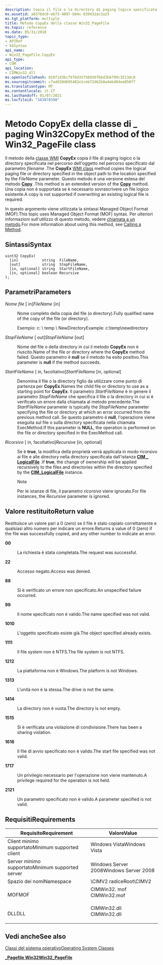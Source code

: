 ```yaml
---
description: Copia il file o la directory di paging logica specificata nel percorso dell'oggetto nel percorso specificato dal parametro FileName. Questo metodo è una versione estesa del metodo Copy.
ms.assetid: a8376dc8-eb73-4097-b84c-839432ac3a25
ms.tgt_platform: multiple
title: Metodo CopyEx della classe Win32_PageFile
ms.topic: reference
ms.date: 05/31/2018
topic_type:
- APIRef
- kbSyntax
api_name:
- Win32_PageFile.CopyEx
api_type:
- COM
api_location:
- CIMWin32.dll
ms.openlocfilehash: 810f1d3bcf878d33756930f6bd3b6799c3513dc8
ms.sourcegitcommit: c7add10d695482e1ceb72d62b8a4ebd84ea050f7
ms.translationtype: MT
ms.contentlocale: it-IT
ms.lasthandoff: 01/07/2021
ms.locfileid: "103878398"
---
```

# <a name="copyex-method-of-the-win32_pagefile-class"></a><span data-ttu-id="01483-104">Metodo CopyEx della classe di \_ paging Win32</span><span class="sxs-lookup"><span data-stu-id="01483-104">CopyEx method of the Win32\_PageFile class</span></span>

<span data-ttu-id="01483-105">Il metodo della [classe WMI](/windows/desktop/WmiSdk/retrieving-a-class) **CopyEx** copia il file di paging logico o la directory specificata nel percorso dell'oggetto nel percorso specificato dal parametro *filename* .</span><span class="sxs-lookup"><span data-stu-id="01483-105">The **CopyEx** [WMI class](/windows/desktop/WmiSdk/retrieving-a-class) method copies the logical paging file or directory specified in the object path to the location specified by the *FileName* parameter.</span></span> <span data-ttu-id="01483-106">Questo metodo è una versione estesa del metodo [**Copy**](copy-method-in-class-win32-directory.md) .</span><span class="sxs-lookup"><span data-stu-id="01483-106">This method is an extended version of the [**Copy**](copy-method-in-class-win32-directory.md) method.</span></span> <span data-ttu-id="01483-107">Una copia non è supportata se è necessario sovrascrivere un file logico esistente.</span><span class="sxs-lookup"><span data-stu-id="01483-107">A copy is not supported if overwriting an existing logical file is required.</span></span>

<span data-ttu-id="01483-108">In questo argomento viene utilizzata la sintassi Managed Object Format (MOF).</span><span class="sxs-lookup"><span data-stu-id="01483-108">This topic uses Managed Object Format (MOF) syntax.</span></span> <span data-ttu-id="01483-109">Per ulteriori informazioni sull'utilizzo di questo metodo, vedere [chiamata a un metodo](/windows/desktop/WmiSdk/calling-a-method).</span><span class="sxs-lookup"><span data-stu-id="01483-109">For more information about using this method, see [Calling a Method](/windows/desktop/WmiSdk/calling-a-method).</span></span>

## <a name="syntax"></a><span data-ttu-id="01483-110">Sintassi</span><span class="sxs-lookup"><span data-stu-id="01483-110">Syntax</span></span>


```mof
uint32 CopyEx(
  [in]           string  FileName,
  [out]          string  StopFileName,
  [in, optional] string  StartFileName,
  [in, optional] boolean Recursive
);
```



## <a name="parameters"></a><span data-ttu-id="01483-111">Parametri</span><span class="sxs-lookup"><span data-stu-id="01483-111">Parameters</span></span>

<dl> <dt>

<span data-ttu-id="01483-112">*Nome file* \[ in\]</span><span class="sxs-lookup"><span data-stu-id="01483-112">*FileName* \[in\]</span></span>
</dt> <dd>

<span data-ttu-id="01483-113">Nome completo della copia del file (o directory).</span><span class="sxs-lookup"><span data-stu-id="01483-113">Fully qualified name of the copy of the file (or directory).</span></span>

<span data-ttu-id="01483-114">Esempio: c: \\ temp \\ NewDirectory</span><span class="sxs-lookup"><span data-stu-id="01483-114">Example: c:\\temp\\newdirectory</span></span>

</dd> <dt>

<span data-ttu-id="01483-115">*StopFileName* \[ out\]</span><span class="sxs-lookup"><span data-stu-id="01483-115">*StopFileName* \[out\]</span></span>
</dt> <dd>

<span data-ttu-id="01483-116">Nome del file o della directory in cui il metodo **CopyEx** non è riuscito.</span><span class="sxs-lookup"><span data-stu-id="01483-116">Name of the file or directory where the **CopyEx** method failed.</span></span> <span data-ttu-id="01483-117">Questo parametro è **null** se il metodo ha esito positivo.</span><span class="sxs-lookup"><span data-stu-id="01483-117">This parameter is **null** if the method succeeds.</span></span>

</dd> <dt>

<span data-ttu-id="01483-118">*StartFileName* \[ in, facoltativo\]</span><span class="sxs-lookup"><span data-stu-id="01483-118">*StartFileName* \[in, optional\]</span></span>
</dt> <dd>

<span data-ttu-id="01483-119">Denomina il file o la directory figlio da utilizzare come punto di partenza per **CopyEx**.</span><span class="sxs-lookup"><span data-stu-id="01483-119">Names the child file or directory to use as a starting point for **CopyEx**.</span></span> <span data-ttu-id="01483-120">Il parametro *StartFileName* è in genere il parametro *StopFileName* che specifica il file o la directory in cui si è verificato un errore dalla chiamata al metodo precedente.</span><span class="sxs-lookup"><span data-stu-id="01483-120">The *StartFileName* parameter is typically the *StopFileName* parameter specifying the file or directory at which an error occurred from the previous method call.</span></span> <span data-ttu-id="01483-121">Se questo parametro è **null**, l'operazione viene eseguita sul file o sulla directory specificata nella chiamata ExecMethod.</span><span class="sxs-lookup"><span data-stu-id="01483-121">If this parameter is **NULL**, the operation is performed on the file or directory specified in the ExecMethod call.</span></span>

</dd> <dt>

<span data-ttu-id="01483-122">*Ricorsivo* \[ in, facoltativo\]</span><span class="sxs-lookup"><span data-stu-id="01483-122">*Recursive* \[in, optional\]</span></span>
</dt> <dd>

<span data-ttu-id="01483-123">Se è **true**, la modifica della proprietà verrà applicata in modo ricorsivo ai file e alle directory nella directory specificata dall'istanza [**CIM \_ LogicalFile**](cim-logicalfile.md) .</span><span class="sxs-lookup"><span data-stu-id="01483-123">If **true**, the change of ownership will be applied recursively to the files and directories within the directory specified by the [**CIM\_LogicalFile**](cim-logicalfile.md) instance.</span></span>

> [!Note]  
> <span data-ttu-id="01483-124">Per le istanze di file, il parametro *ricorsivo* viene ignorato.</span><span class="sxs-lookup"><span data-stu-id="01483-124">For file instances, the *Recursive* parameter is ignored.</span></span>

 

</dd> </dl>

## <a name="return-value"></a><span data-ttu-id="01483-125">Valore restituito</span><span class="sxs-lookup"><span data-stu-id="01483-125">Return value</span></span>

<span data-ttu-id="01483-126">Restituisce un valore pari a 0 (zero) se il file è stato copiato correttamente e qualsiasi altro numero per indicare un errore.</span><span class="sxs-lookup"><span data-stu-id="01483-126">Returns a value of 0 (zero) if the file was successfully copied, and any other number to indicate an error.</span></span>

<dl> <dt>

<span data-ttu-id="01483-127">**0**</span><span class="sxs-lookup"><span data-stu-id="01483-127">**0**</span></span>
</dt> <dd>

<span data-ttu-id="01483-128">La richiesta è stata completata.</span><span class="sxs-lookup"><span data-stu-id="01483-128">The request was successful.</span></span>

</dd> <dt>

<span data-ttu-id="01483-129">**2**</span><span class="sxs-lookup"><span data-stu-id="01483-129">**2**</span></span>
</dt> <dd>

<span data-ttu-id="01483-130">Accesso negato.</span><span class="sxs-lookup"><span data-stu-id="01483-130">Access was denied.</span></span>

</dd> <dt>

<span data-ttu-id="01483-131">**8**</span><span class="sxs-lookup"><span data-stu-id="01483-131">**8**</span></span>
</dt> <dd>

<span data-ttu-id="01483-132">Si è verificato un errore non specificato.</span><span class="sxs-lookup"><span data-stu-id="01483-132">An unspecified failure occurred.</span></span>

</dd> <dt>

<span data-ttu-id="01483-133">**9**</span><span class="sxs-lookup"><span data-stu-id="01483-133">**9**</span></span>
</dt> <dd>

<span data-ttu-id="01483-134">Il nome specificato non è valido.</span><span class="sxs-lookup"><span data-stu-id="01483-134">The name specified was not valid.</span></span>

</dd> <dt>

<span data-ttu-id="01483-135">**10**</span><span class="sxs-lookup"><span data-stu-id="01483-135">**10**</span></span>
</dt> <dd>

<span data-ttu-id="01483-136">L'oggetto specificato esiste già.</span><span class="sxs-lookup"><span data-stu-id="01483-136">The object specified already exists.</span></span>

</dd> <dt>

<span data-ttu-id="01483-137">**11**</span><span class="sxs-lookup"><span data-stu-id="01483-137">**11**</span></span>
</dt> <dd>

<span data-ttu-id="01483-138">Il file system non è NTFS.</span><span class="sxs-lookup"><span data-stu-id="01483-138">The file system is not NTFS.</span></span>

</dd> <dt>

<span data-ttu-id="01483-139">**12**</span><span class="sxs-lookup"><span data-stu-id="01483-139">**12**</span></span>
</dt> <dd>

<span data-ttu-id="01483-140">La piattaforma non è Windows.</span><span class="sxs-lookup"><span data-stu-id="01483-140">The platform is not Windows.</span></span>

</dd> <dt>

<span data-ttu-id="01483-141">**13**</span><span class="sxs-lookup"><span data-stu-id="01483-141">**13**</span></span>
</dt> <dd>

<span data-ttu-id="01483-142">L'unità non è la stessa.</span><span class="sxs-lookup"><span data-stu-id="01483-142">The drive is not the same.</span></span>

</dd> <dt>

<span data-ttu-id="01483-143">**14**</span><span class="sxs-lookup"><span data-stu-id="01483-143">**14**</span></span>
</dt> <dd>

<span data-ttu-id="01483-144">La directory non è vuota.</span><span class="sxs-lookup"><span data-stu-id="01483-144">The directory is not empty.</span></span>

</dd> <dt>

<span data-ttu-id="01483-145">**15**</span><span class="sxs-lookup"><span data-stu-id="01483-145">**15**</span></span>
</dt> <dd>

<span data-ttu-id="01483-146">Si è verificata una violazione di condivisione.</span><span class="sxs-lookup"><span data-stu-id="01483-146">There has been a sharing violation.</span></span>

</dd> <dt>

<span data-ttu-id="01483-147">**16**</span><span class="sxs-lookup"><span data-stu-id="01483-147">**16**</span></span>
</dt> <dd>

<span data-ttu-id="01483-148">Il file di avvio specificato non è valido.</span><span class="sxs-lookup"><span data-stu-id="01483-148">The start file specified was not valid.</span></span>

</dd> <dt>

<span data-ttu-id="01483-149">**17**</span><span class="sxs-lookup"><span data-stu-id="01483-149">**17**</span></span>
</dt> <dd>

<span data-ttu-id="01483-150">Un privilegio necessario per l'operazione non viene mantenuto.</span><span class="sxs-lookup"><span data-stu-id="01483-150">A privilege required for the operation is not held.</span></span>

</dd> <dt>

<span data-ttu-id="01483-151">**21**</span><span class="sxs-lookup"><span data-stu-id="01483-151">**21**</span></span>
</dt> <dd>

<span data-ttu-id="01483-152">Un parametro specificato non è valido.</span><span class="sxs-lookup"><span data-stu-id="01483-152">A parameter specified is not valid.</span></span>

</dd> </dl>

## <a name="requirements"></a><span data-ttu-id="01483-153">Requisiti</span><span class="sxs-lookup"><span data-stu-id="01483-153">Requirements</span></span>



| <span data-ttu-id="01483-154">Requisito</span><span class="sxs-lookup"><span data-stu-id="01483-154">Requirement</span></span> | <span data-ttu-id="01483-155">Valore</span><span class="sxs-lookup"><span data-stu-id="01483-155">Value</span></span> |
|-------------------------------------|-----------------------------------------------------------------------------------------|
| <span data-ttu-id="01483-156">Client minimo supportato</span><span class="sxs-lookup"><span data-stu-id="01483-156">Minimum supported client</span></span><br/> | <span data-ttu-id="01483-157">Windows Vista</span><span class="sxs-lookup"><span data-stu-id="01483-157">Windows Vista</span></span><br/>                                                                |
| <span data-ttu-id="01483-158">Server minimo supportato</span><span class="sxs-lookup"><span data-stu-id="01483-158">Minimum supported server</span></span><br/> | <span data-ttu-id="01483-159">Windows Server 2008</span><span class="sxs-lookup"><span data-stu-id="01483-159">Windows Server 2008</span></span><br/>                                                          |
| <span data-ttu-id="01483-160">Spazio dei nomi</span><span class="sxs-lookup"><span data-stu-id="01483-160">Namespace</span></span><br/>                | <span data-ttu-id="01483-161">\\CIMV2 radice</span><span class="sxs-lookup"><span data-stu-id="01483-161">Root\\CIMV2</span></span><br/>                                                                  |
| <span data-ttu-id="01483-162">MOF</span><span class="sxs-lookup"><span data-stu-id="01483-162">MOF</span></span><br/>                      | <dl> <span data-ttu-id="01483-163"><dt>CIMWin32. mof</dt></span><span class="sxs-lookup"><span data-stu-id="01483-163"><dt>CIMWin32.mof</dt></span></span> </dl> |
| <span data-ttu-id="01483-164">DLL</span><span class="sxs-lookup"><span data-stu-id="01483-164">DLL</span></span><br/>                      | <dl> <span data-ttu-id="01483-165"><dt>CIMWin32.dll</dt></span><span class="sxs-lookup"><span data-stu-id="01483-165"><dt>CIMWin32.dll</dt></span></span> </dl> |



## <a name="see-also"></a><span data-ttu-id="01483-166">Vedi anche</span><span class="sxs-lookup"><span data-stu-id="01483-166">See also</span></span>

<dl> <dt>

<span data-ttu-id="01483-167">[Classi del sistema operativo](/previous-versions//aa392727(v=vs.85))</span><span class="sxs-lookup"><span data-stu-id="01483-167">[Operating System Classes](/previous-versions//aa392727(v=vs.85))</span></span>
</dt> <dt>

[<span data-ttu-id="01483-168">**\_Pagefile Win32**</span><span class="sxs-lookup"><span data-stu-id="01483-168">**Win32\_PageFile**</span></span>](win32-pagefile.md)
</dt> </dl>

 

